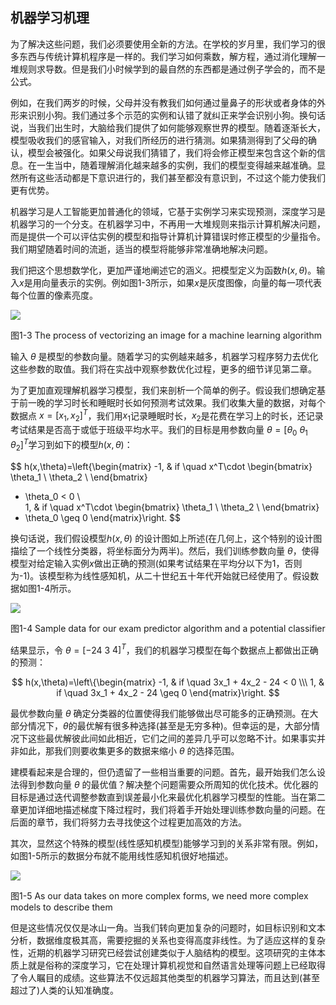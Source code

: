 ## 机器学习机理
为了解决这些问题，我们必须要使用全新的方法。在学校的岁月里，我们学习的很多东西与传统计算机程序是一样的。我们学习如何乘数，解方程，通过消化理解一堆规则求导数。但是我们小时候学到的最自然的东西都是通过例子学会的，而不是公式。

例如，在我们两岁的时候，父母并没有教我们如何通过量鼻子的形状或者身体的外形来识别小狗。我们通过多个示范的实例和认错了就纠正来学会识别小狗。换句话说，当我们出生时，大脑给我们提供了如何能够观察世界的模型。随着逐渐长大，模型吸收我们的感官输入，对我们所经历的进行猜测。如果猜测得到了父母的确认，模型会被强化。如果父母说我们猜错了，我们将会修正模型来包含这个新的信息。在一生当中，随着理解消化越来越多的实例，我们的模型变得越来越准确。显然所有这些活动都是下意识进行的，我们甚至都没有意识到，不过这个能力使我们更有优势。

机器学习是人工智能更加普通化的领域，它基于实例学习来实现预测，深度学习是机器学习的一个分支。在机器学习中，不再用一大堆规则来指示计算机解决问题，而是提供一个可以评估实例的模型和指导计算机计算错误时修正模型的少量指令。我们期望随着时间的流逝，适当的模型将能够非常准确地解决问题。

我们把这个思想数学化，更加严谨地阐述它的涵义。把模型定义为函数$h(x,\theta)$。输入$x$是用向量表示的实例。例如图1-3所示，如果$x$是灰度图像，向量的每一项代表每个位置的像素亮度。

![](https://github.com/lucasbyAI/Fundamental_of_Deep_Learning_ZH/blob/master/images_folder/Fig1-3.png)    

图1-3 The process of vectorizing an image for a machine learning algorithm

输入 $\theta$ 是模型的参数向量。随着学习的实例越来越多，机器学习程序努力去优化这些参数的取值。我们将在实战中观察参数优化过程，更多的细节详见第二章。

为了更加直观理解机器学习模型，我们来剖析一个简单的例子。假设我们想确定基于前一晚的学习时长和睡眠时长如何预测考试效果。我们收集大量的数据，对每个数据点 $x=[x_1, x_2]^T$，我们用$x_1$记录睡眠时长，$x_2$是花费在学习上的时长，还记录考试结果是否高于或低于班级平均水平。我们的目标是用参数向量 $\theta = [\theta_0$ $\theta_1$ $\theta_2]^T$学习到如下的模型$h(x, \theta)$：

$$
h(x,\theta)=\left\{\begin{matrix}
-1, & if \quad x^T\cdot \begin{bmatrix}
\theta_1 \\
\theta_2 \\
\end{bmatrix}
+ \theta_0 < 0 \\\
1, & if \quad x^T\cdot \begin{bmatrix}
\theta_1 \\
\theta_2 \\
\end{bmatrix}
+ \theta_0 \geq  0
\end{matrix}\right.
$$

换句话说，我们假设模型$h(x, \theta)$ 的设计图如上所述(在几何上，这个特别的设计图描绘了一个线性分类器，将坐标面分为两半)。然后，我们训练参数向量 $\theta$，使得模型对给定输入实例$x$做出正确的预测(如果考试结果在平均分以下为1，否则为-1)。该模型称为线性感知机，从二十世纪五十年代开始就已经使用了。假设数据如图1-4所示。

![](https://github.com/lucasbyAI/Fundamental_of_Deep_Learning_ZH/blob/master/images_folder/Fig1-4.png)  

图1-4 Sample data for our exam predictor algorithm and a potential classifier

结果显示，令 $\theta=[-24$ $3$ $4]^T$，我们的机器学习模型在每个数据点上都做出正确的预测：

$$
h(x,\theta)=\left\{\begin{matrix}
-1, & if \quad 3x_1 + 4x_2 - 24 < 0 \\\
1, & if \quad 3x_1 + 4x_2 - 24 \geq  0
\end{matrix}\right.
$$

最优参数向量 $\theta$ 确定分类器的位置使得我们能够做出尽可能多的正确预测。在大部分情况下，$\theta$的最优解有很多种选择(甚至是无穷多种)。但幸运的是，大部分情况下这些最优解彼此间如此相近，它们之间的差异几乎可以忽略不计。如果事实并非如此，那我们则要收集更多的数据来缩小 $\theta$ 的选择范围。

建模看起来是合理的，但仍遗留了一些相当重要的问题。首先，最开始我们怎么设法得到参数向量 $\theta$ 的最优值？解决整个问题需要众所周知的优化技术。优化器的目标是通过迭代调整参数直到误差最小化来最优化机器学习模型的性能。当在第二章更加详细地描述梯度下降过程时，我们将着手开始处理训练参数向量的问题。在后面的章节，我们将努力去寻找使这个过程更加高效的方法。

其次，显然这个特殊的模型(线性感知机模型)能够学习到的关系非常有限。例如，如图1-5所示的数据分布就不能用线性感知机很好地描述。

![](https://github.com/lucasbyAI/Fundamental_of_Deep_Learning_ZH/blob/master/images_folder/Fig1-5.png)

图1-5 As our data takes on more complex forms, we need more complex models to describe them

但是这些情况仅仅是冰山一角。当我们转向更加复杂的问题时，如目标识别和文本分析，数据维度极其高，需要挖掘的关系也变得高度非线性。为了适应这样的复杂性，近期的机器学习研究已经尝试创建类似于人脑结构的模型。这项研究的主体本质上就是俗称的深度学习，它在处理计算机视觉和自然语言处理等问题上已经取得了令人瞩目的成绩。这些算法不仅远超其他类型的机器学习算法，而且达到(甚至超过了)人类的认知准确度。
